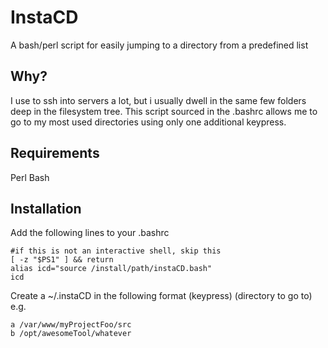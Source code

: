 # InstaCD

A bash/perl script for easily jumping to a directory from a predefined list

## Why?

I use to ssh into servers a lot, but i usually dwell in the same few folders deep in the filesystem tree. This script sourced in the .bashrc allows me to go to my most used directories  using only one additional keypress.

## Requirements

Perl
Bash

## Installation

Add the following lines to your .bashrc

	#if this is not an interactive shell, skip this
	[ -z "$PS1" ] && return
	alias icd="source /install/path/instaCD.bash"
	icd

Create a ~/.instaCD in the following format
(keypress) (directory to go to) e.g.

	a /var/www/myProjectFoo/src
	b /opt/awesomeTool/whatever
